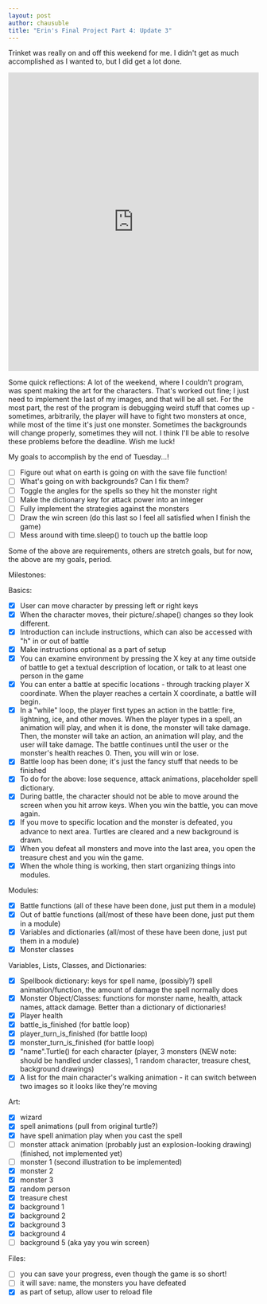 ```yaml
--- 
layout: post
author: chausuble
title: "Erin's Final Project Part 4: Update 3"
---
```


Trinket was really on and off this weekend for me. I didn't get as much accomplished as I wanted to, but I did get a lot done.

<iframe src="https://trinket.io/embed/python/ca3895d313" width="100%" height="600" frameborder="0" marginwidth="0" marginheight="0" allowfullscreen></iframe>

Some quick reflections: A lot of the weekend, where I couldn't program, was spent making the art for the characters. That's worked
out fine; I just need to implement the last of my images, and that will be all set. For the most part, the rest of the program
is debugging weird stuff that comes up - sometimes, arbitrarily, the player will have to fight two monsters at once, while
most of the time it's just one monster. Sometimes the backgrounds will change properly, sometimes they will not. I think I'll
be able to resolve these problems before the deadline. Wish me luck!

My goals to accomplish by the end of Tuesday...!
- [ ] Figure out what on earth is going on with the save file function!
- [ ] What's going on with backgrounds? Can I fix them?
- [ ] Toggle the angles for the spells so they hit the monster right
- [ ] Make the dictionary key for attack power into an integer
- [ ] Fully implement the strategies against the monsters
- [ ] Draw the win screen (do this last so I feel all satisfied when I finish the game)
- [ ] Mess around with time.sleep() to touch up the battle loop

Some of the above are requirements, others are stretch goals, but for now, the above are my goals, period.

Milestones:

Basics:
- [x] User can move character by pressing left or right keys
- [x] When the character moves, their picture/.shape() changes so they look different.
- [x] Introduction can include instructions, which can also be accessed with "h" in or out of battle
- [x] Make instructions optional as a part of setup
- [x] You can examine environment by pressing the X key at any time outside of battle to get a textual description of location, or talk to at least one person in the game
- [x] You can enter a battle at specific locations - through tracking player X coordinate. When the player reaches a certain X coordinate, a battle will begin.
- [x] In a "while" loop, the player first types an action in the battle: fire, lightning, ice, and other moves. When the player types in a spell, an animation will play, and when it is done, the monster will take damage. Then, the monster will take an action, an animation will play, and the user will take damage. The battle continues until the user or the monster's health reaches 0. Then, you will win or lose.
- [x] Battle loop has been done; it's just the fancy stuff that needs to be finished
- [x] To do for the above: lose sequence, attack animations, placeholder spell dictionary.
- [x] During battle, the character should not be able to move around the screen when you hit arrow keys. When you win the battle, you can move again.
- [x] If you move to specific location and the monster is defeated, you advance to next area. Turtles are cleared and a new background is drawn.
- [x] When you defeat all monsters and move into the last area, you open the treasure chest and you win the game.
- [x] When the whole thing is working, then start organizing things into modules.

Modules:
- [x] Battle functions (all of these have been done, just put them in a module)
- [x] Out of battle functions (all/most of these have been done, just put them in a module)
- [x] Variables and dictionaries (all/most of these have been done, just put them in a module)
- [x] Monster classes

Variables, Lists, Classes, and Dictionaries:
- [x] Spellbook dictionary: keys for spell name, (possibly?) spell animation/function, the amount of damage the spell normally does
- [x] Monster Object/Classes: functions for monster name, health, attack names, attack damage. Better than a dictionary of dictionaries!
- [x] Player health
- [x] battle_is_finished (for battle loop)
- [x] player_turn_is_finished (for battle loop)
- [x] monster_turn_is_finished (for battle loop)
- [x] "name".Turtle() for each character (player, 3 monsters (NEW note: should be handled under classes), 1 random character, treasure chest, background drawings) 
- [x] A list for the main character's walking animation - it can switch between two images so it looks like they're moving

Art:
- [x] wizard
- [x] spell animations (pull from original turtle?)
- [x] have spell animation play when you cast the spell
- [ ] monster attack animation (probably just an explosion-looking drawing) (finished, not implemented yet)
- [ ] monster 1 (second illustration to be implemented)
- [x] monster 2
- [x] monster 3
- [x] random person
- [x] treasure chest
- [x] background 1
- [x] background 2
- [x] background 3
- [x] background 4
- [ ] background 5 (aka yay you win screen)

Files:
- [ ] you can save your progress, even though the game is so short!
- [ ] it will save: name, the monsters you have defeated
- [x] as part of setup, allow user to reload file
